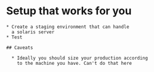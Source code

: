 

  # Setup that works for you

    * Create a staging environment that can handle
      a solaris server
    * Test

    ## Caveats

      * Ideally you should size your production according
        to the machine you have. Can't do that here




